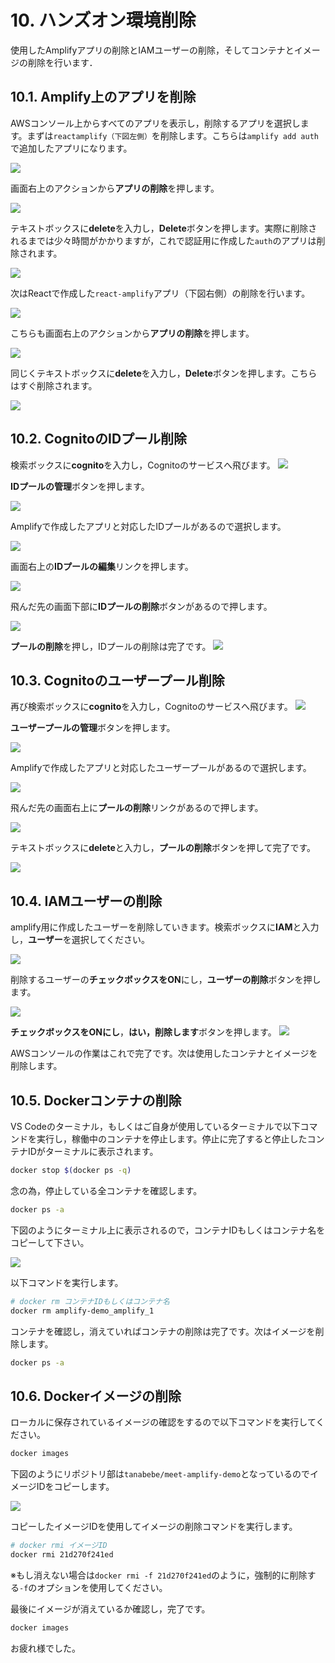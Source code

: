 # 10. ハンズオン環境削除

使用したAmplifyアプリの削除とIAMユーザーの削除，そしてコンテナとイメージの削除を行います．

## 10.1. Amplify上のアプリを削除

AWSコンソール上からすべてのアプリを表示し，削除するアプリを選択します。まずは`reactamplify（下図左側）`を削除します。こちらは`amplify add auth`で追加したアプリになります。

![](./img/2021-05-19-12-03-34.png)

画面右上のアクションから**アプリの削除**を押します。

![](./img/2021-05-19-12-08-10.png)

テキストボックスに**delete**を入力し，**Delete**ボタンを押します。実際に削除されるまでは少々時間がかかりますが，これで認証用に作成した`auth`のアプリは削除されます。

![](./img/2021-05-19-12-10-12.png)

次はReactで作成した`react-amplify`アプリ（下図右側）の削除を行います。

![](./img/2021-05-19-12-03-34.png)

こちらも画面右上のアクションから**アプリの削除**を押します。

![](./img/2021-05-19-12-14-59.png)

同じくテキストボックスに**delete**を入力し，**Delete**ボタンを押します。こちらはすぐ削除されます。

![](./img/2021-05-19-12-17-09.png)

## 10.2. CognitoのIDプール削除

検索ボックスに**cognito**を入力し，Cognitoのサービスへ飛びます。
![](./img/2021-05-19-12-55-49.png)

**IDプールの管理**ボタンを押します。

![](./img/2021-05-19-12-57-09.png)

Amplifyで作成したアプリと対応したIDプールがあるので選択します。

![](./img/2021-05-19-12-57-57.png)

画面右上の**IDプールの編集**リンクを押します。

![](./img/2021-05-19-12-59-27.png)

飛んだ先の画面下部に**IDプールの削除**ボタンがあるので押します。

![](./img/2021-05-19-13-02-18.png)

**プールの削除**を押し，IDプールの削除は完了です。
![](./img/2021-05-19-13-03-30.png)

## 10.3. Cognitoのユーザープール削除

再び検索ボックスに**cognito**を入力し，Cognitoのサービスへ飛びます。
![](./img/2021-05-19-12-55-49.png)

**ユーザープールの管理**ボタンを押します。

![](./img/2021-05-19-13-05-42.png)

Amplifyで作成したアプリと対応したユーザープールがあるので選択します。

![](./img/2021-05-19-13-07-10.png)

飛んだ先の画面右上に**プールの削除**リンクがあるので押します。

![](./img/2021-05-19-13-08-23.png)

テキストボックスに**delete**と入力し，**プールの削除**ボタンを押して完了です。

![](./img/2021-05-19-13-09-50.png)

## 10.4. IAMユーザーの削除

amplify用に作成したユーザーを削除していきます。検索ボックスに**IAM**と入力し，**ユーザー**を選択してください。

![](./img/2021-05-19-12-24-43.png)

削除するユーザーの**チェックボックスをON**にし，**ユーザーの削除**ボタンを押します。

![](./img/2021-05-19-12-27-09.png)

**チェックボックスをONにし**，**はい，削除します**ボタンを押します。
![](./img/2021-05-19-12-28-56.png)

AWSコンソールの作業はこれで完了です。次は使用したコンテナとイメージを削除します。

## 10.5. Dockerコンテナの削除

VS Codeのターミナル，もしくはご自身が使用しているターミナルで以下コマンドを実行し，稼働中のコンテナを停止します。停止に完了すると停止したコンテナIDがターミナルに表示されます。

```sh
docker stop $(docker ps -q)
```

念の為，停止している全コンテナを確認します。

```sh
docker ps -a
```

下図のようにターミナル上に表示されるので，コンテナIDもしくはコンテナ名をコピーして下さい。

![](./img/2021-05-19-13-27-29.png)

以下コマンドを実行します。

```sh
# docker rm コンテナIDもしくはコンテナ名
docker rm amplify-demo_amplify_1
```

コンテナを確認し，消えていればコンテナの削除は完了です。次はイメージを削除します。

```sh
docker ps -a
```

## 10.6. Dockerイメージの削除

ローカルに保存されているイメージの確認をするので以下コマンドを実行してください。

```sh
docker images
```

下図のようにリポジトリ部は`tanabebe/meet-amplify-demo`となっているのでイメージIDをコピーします。

![](./img/2021-05-19-13-36-15.png)

コピーしたイメージIDを使用してイメージの削除コマンドを実行します。

```sh
# docker rmi イメージID
docker rmi 21d270f241ed
```

※もし消えない場合は`docker rmi -f 21d270f241ed`のように，強制的に削除する`-f`のオプションを使用してください。

最後にイメージが消えているか確認し，完了です。

```sh
docker images
```

お疲れ様でした。